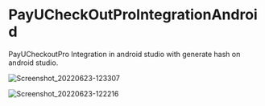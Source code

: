 # PayUCheckOutProIntegrationAndroid
PayUCheckoutPro Integration in android studio with generate hash on android studio.





![Screenshot_20220623-123307](https://user-images.githubusercontent.com/42431637/175236776-0d2f1ffa-93dc-4e7f-9ce0-317a3fe04694.png)

![Screenshot_20220623-122216](https://user-images.githubusercontent.com/42431637/175235751-3b30d4f5-b56e-491e-9221-fe60d9ac1292.png)

